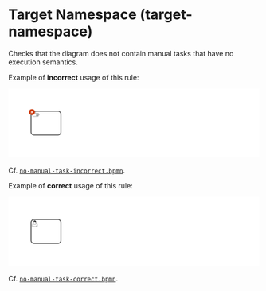 # Target Namespace (target-namespace)

Checks that the diagram does not contain manual tasks that have no execution semantics.

Example of __incorrect__ usage of this rule:

![Incorrect usage example](./examples/no-manual-task-incorrect.png)

Cf. [`no-manual-task-incorrect.bpmn`](./examples/no-manual-task-incorrect.bpmn).


Example of __correct__ usage of this rule:

![Correct usage example](./examples/no-manual-task-correct.png)

Cf. [`no-manual-task-correct.bpmn`](./examples/no-manual-task-correct.bpmn).
